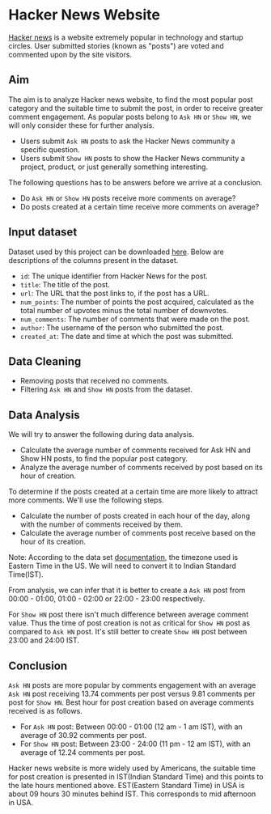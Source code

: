 # Hacker News Website

[Hacker news](https://news.ycombinator.com/) is a website extremely popular in technology and startup circles. User submitted stories (known as "posts") are voted and commented upon by the site visitors. 

## Aim

The aim is to analyze Hacker news website, to find the most popular post category and the suitable time to submit the post, in order to receive greater comment engagement. As popular posts belong to `Ask HN` or `Show HN`, we will only consider these for further analysis.

* Users submit `Ask HN` posts to ask the Hacker News community a specific question.
* Users submit `Show HN` posts to show the Hacker News community a project, product, or just generally something interesting.

The following questions has to be answers before we arrive at a conclusion.

* Do `Ask HN` or `Show HN` posts receive more comments on average?
* Do posts created at a certain time receive more comments on average?

## Input dataset

Dataset used by this project can be downloaded [here](https://www.kaggle.com/hacker-news/hacker-news-posts). Below are descriptions of the columns present in the dataset.

* `id`: The unique identifier from Hacker News for the post.
* `title`: The title of the post.
* `url`: The URL that the post links to, if the post has a URL.
* `num_points`: The number of points the post acquired, calculated as the total number of upvotes minus the total number of downvotes.
* `num_comments`: The number of comments that were made on the post.
* `author`: The username of the person who submitted the post.
* `created_at`: The date and time at which the post was submitted.

## Data Cleaning

* Removing posts that received no comments.
* Filtering `Ask HN` and `Show HN` posts from the dataset.

## Data Analysis

We will try to answer the following during data analysis.

* Calculate the average number of comments received for Ask HN and Show HN posts, to find the popular post category. 
* Analyze the average number of comments received by post based on its hour of creation.

To determine if the posts created at a certain time are more likely to attract more comments. We'll use the following steps.

* Calculate the number of posts created in each hour of the day, along with the number of comments received by them.
* Calculate the average number of comments post receive based on the hour of its creation.

Note: According to the data set [documentation](https://www.kaggle.com/hacker-news/hacker-news-posts/home), the timezone used is Eastern Time in the US. We will need to convert it to Indian Standard Time(IST).

From analysis, we can infer that it is better to create a `Ask HN` post from 00:00 - 01:00, 01:00 - 02:00 or 22:00 - 23:00 respectively.

For `Show HN` post there isn't much difference between average comment value. Thus the time of post creation is not as critical for `Show HN` post as compared to `Ask HN` post. It's still better to create `Show HN` post between 23:00 and 24:00 IST.

## Conclusion

`Ask HN` posts are more popular by comments engagement with an average `Ask HN` post receiving 13.74 comments per post versus 9.81 comments per post for `Show HN`. Best hour for post creation based on average comments received is as follows.
* For `Ask HN` post: Between 00:00 - 01:00 (12 am - 1 am IST), with an average of 30.92 comments per post.
* For `Show HN` post: Between 23:00 - 24:00 (11 pm - 12 am IST), with an average of 12.24 comments per post.
    
Hacker news website is more widely used by Americans, the suitable time for post creation is presented in IST(Indian Standard Time) and this points to the late hours mentioned above. EST(Eastern Standard Time) in USA is about 09 hours 30 minutes behind IST. This corresponds to mid afternoon in USA.

